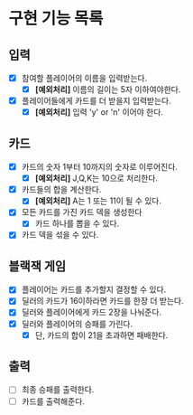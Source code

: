 # 구현 기능 목록

## 입력

- [x] 참여할 플레이어의 이름을 입력받는다.
    - [x] **[예외처리]** 이름의 길이는 5자 이하여야한다.
- [x] 플레이어들에게 카드를 더 받을지 입력받는다.
    - [x] **[예외처리]** 입력 'y' or 'n' 이어야 한다.

## 카드

- [x] 카드의 숫자 1부터 10까지의 숫자로 이루어진다.
    - [x] **[예외처리]** J,Q,K는 10으로 처리한다.
- [x] 카드들의 합을 계산한다.
    - [x] **[예외처리]** A는 1 또는 11이 될 수 있다.
- [x] 모든 카드를 가진 카드 덱을 생성한다
    - [x] 카드 하나를 뽑을 수 있다.
- [x] 카드 덱을 섞을 수 있다.

## 블랙잭 게임

- [x] 플레이어는 카드를 추가할지 결정할 수 있다.
- [x] 딜러의 카드가 16이하라면 카드를 한장 더 받는다.
- [x] 딜러와 플레이어에게 카드 2장을 나눠준다.
- [x] 딜러와 플레이어의 승패를 가린다.
    - [x] 단, 카드의 합이 21을 초과하면 패배한다.

## 출력

- [ ] 최종 승패를 출력한다.
- [ ] 카드를 출력해준다.

